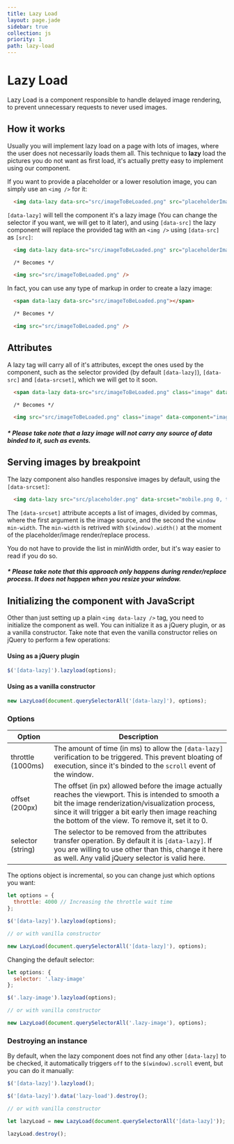 ```yaml
---
title: Lazy Load
layout: page.jade
sidebar: true
collection: js
priority: 1
path: lazy-load
---
```


# Lazy Load
<p class="lead">Lazy Load is a component responsible to handle delayed image rendering, to prevent unnecessary requests to never used images.</p>

## How it works
Usually you will implement lazy load on a page with lots of images, where the user does not necessarily loads them all. This technique to <b>lazy</b> load the pictures you do not want as first load, it's actually pretty easy to implement using our component.

If you want to provide a placeholder or a lower resolution image, you can simply use an `<img />` for it:

```html
  <img data-lazy data-src="src/imageToBeLoaded.png" src="placeholderImage.png"/>
```

`[data-lazy]` will tell the component it's a lazy image (You can change the selector if you want, we will get to it later), and using `[data-src]` the lazy component will replace the provided tag with an `<img />` using `[data-src]` as `[src]`:

```html
  <img data-lazy data-src="src/imageToBeLoaded.png" src="placeholderImage.png"/>

  /* Becomes */

  <img src="src/imageToBeLoaded.png" />
```

In fact, you can use any type of markup in order to create a lazy image:

```html
  <span data-lazy data-src="src/imageToBeLoaded.png"></span>

  /* Becomes */

  <img src="src/imageToBeLoaded.png" />
```

## Attributes
A lazy tag will carry all of it's attributes, except the ones used by the component, such as the selector provided (by default `[data-lazy]`), `[data-src]` and `[data-srcset]`, which we will get to it soon.

```html
  <span data-lazy data-src="src/imageToBeLoaded.png" class="image" data-component="image"></span>

  /* Becomes */

  <img src="src/imageToBeLoaded.png" class="image" data-component="image" />
```

##### * Please take note that a lazy image will not carry any source of data binded to it, such as events.


## Serving images by breakpoint
The lazy component also handles responsive images by default, using the `[data-srcset]`:

```html
  <img data-lazy src="src/placeholder.png" data-srcset="mobile.png 0, tablet.png 768, desktop.png 1280"/>
```

The `[data-srcset]` attribute accepts a list of images, divided by commas, where the first argument is the image source, and the second the `window min-width`. The `min-width` is retrived with `$(window).width()` at the moment of the placeholder/image render/replace process.

You do not have to provide the list in minWidth order, but it's way easier to read if you do so.

##### * Please take note that this approach only happens during render/replace process. It does not happen when you resize your window.


## Initializing the component with JavaScript
Other than just setting up a plain `<img data-lazy />` tag, you need to initialize the component as well. You can initialize it as a jQuery plugin, or as a vanilla constructor. Take note that even the vanilla constructor relies on jQuery to perform a few operations:

#### Using as a jQuery plugin
```js
$('[data-lazy]').lazyload(options);
```

#### Using as a vanilla constructor
```js
new LazyLoad(document.querySelectorAll('[data-lazy]'), options);
```

### Options

| Option            | Description |
|-------------------|-------------|
| throttle (1000ms)     | The amount of time (in ms) to allow the `[data-lazy]` verification to be triggered. This prevent bloating of execution, since it's binded to the `scroll` event of the window. |
| offset (200px)       | The offset (in px) allowed before the image actually reaches the viewport. This is intended to smooth a bit the image renderization/visualization process, since it will trigger a bit early then image reaching the bottom of the view. To remove it, set it to 0. |
| selector (string) | The selector to be removed from the attributes transfer operation. By default it is `[data-lazy]`. If you are willing to use other than this, change it here as well. Any valid jQuery selector is valid here. |

The options object is incremental, so you can change just which options you want:


```js
let options = {
  throttle: 4000 // Increasing the throttle wait time
};

$('[data-lazy]').lazyload(options);

// or with vanilla constructor

new LazyLoad(document.querySelectorAll('[data-lazy]'), options);
```

Changing the default selector:

```js
let options: {
  selector: '.lazy-image'
};

$('.lazy-image').lazyload(options);

// or with vanilla constructor

new LazyLoad(document.querySelectorAll('.lazy-image'), options);
```

### Destroying an instance
By default, when the lazy component does not find any other `[data-lazy]` to be checked, it automatically triggers `off` to the `$(window).scroll` event, but you can do it manually:

```js
$('[data-lazy]').lazyload();

$('[data-lazy]').data('lazy-load').destroy();

// or with vanilla constructor

let lazyLoad = new LazyLoad(document.querySelectorAll('[data-lazy]'));

lazyLoad.destroy();
```
